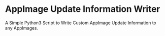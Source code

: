 # AppImage Update Information Writer

A Simple Python3 Script to Write Custom AppImage Update Information to any AppImages.
